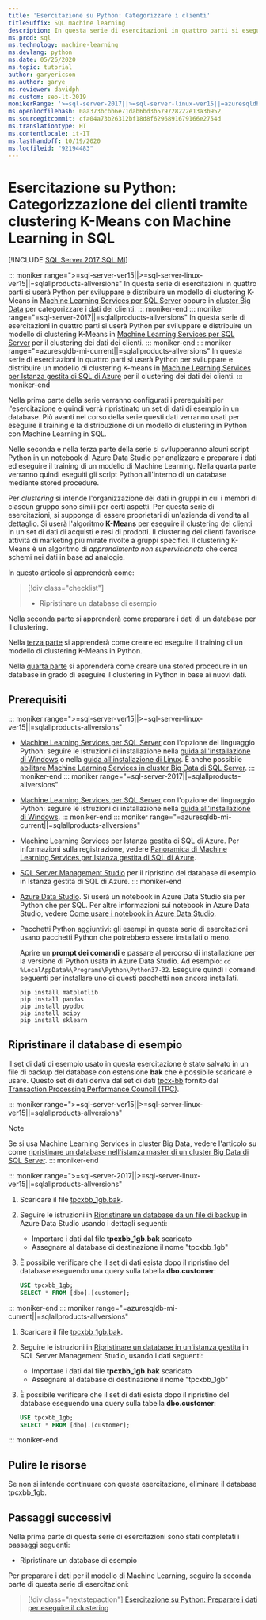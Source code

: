 ```yaml
---
title: 'Esercitazione su Python: Categorizzare i clienti'
titleSuffix: SQL machine learning
description: In questa serie di esercitazioni in quattro parti si eseguirà il clustering dei clienti tramite K-Means in un database usando Python con Machine Learning in SQL.
ms.prod: sql
ms.technology: machine-learning
ms.devlang: python
ms.date: 05/26/2020
ms.topic: tutorial
author: garyericson
ms.author: garye
ms.reviewer: davidph
ms.custom: seo-lt-2019
monikerRange: '>=sql-server-2017||>=sql-server-linux-ver15||=azuresqldb-mi-current||=sqlallproducts-allversions'
ms.openlocfilehash: 0aa373bcbb6e71dab6bd3b579728222e13a3b952
ms.sourcegitcommit: cfa04a73b26312bf18d8f6296891679166e2754d
ms.translationtype: HT
ms.contentlocale: it-IT
ms.lasthandoff: 10/19/2020
ms.locfileid: "92194483"
---
```

# <a name="python-tutorial-categorizing-customers-using-k-means-clustering-with-sql-machine-learning"></a>Esercitazione su Python: Categorizzazione dei clienti tramite clustering K-Means con Machine Learning in SQL
[!INCLUDE [SQL Server 2017 SQL MI](../../includes/applies-to-version/sqlserver2017-asdbmi.md)]

::: moniker range=">=sql-server-ver15||>=sql-server-linux-ver15||=sqlallproducts-allversions"
In questa serie di esercitazioni in quattro parti si userà Python per sviluppare e distribuire un modello di clustering K-Means in [Machine Learning Services per SQL Server](../sql-server-machine-learning-services.md) oppure in [cluster Big Data](../../big-data-cluster/machine-learning-services.md) per categorizzare i dati dei clienti.
::: moniker-end
::: moniker range="=sql-server-2017||=sqlallproducts-allversions"
In questa serie di esercitazioni in quattro parti si userà Python per sviluppare e distribuire un modello di clustering K-Means in [Machine Learning Services per SQL Server](../sql-server-machine-learning-services.md) per il clustering dei dati dei clienti.
::: moniker-end
::: moniker range="=azuresqldb-mi-current||=sqlallproducts-allversions"
In questa serie di esercitazioni in quattro parti si userà Python per sviluppare e distribuire un modello di clustering K-means in [Machine Learning Services per Istanza gestita di SQL di Azure](/azure/azure-sql/managed-instance/machine-learning-services-overview) per il clustering dei dati dei clienti.
::: moniker-end

Nella prima parte della serie verranno configurati i prerequisiti per l'esercitazione e quindi verrà ripristinato un set di dati di esempio in un database. Più avanti nel corso della serie questi dati verranno usati per eseguire il training e la distribuzione di un modello di clustering in Python con Machine Learning in SQL.

Nelle seconda e nella terza parte della serie si svilupperanno alcuni script Python in un notebook di Azure Data Studio per analizzare e preparare i dati ed eseguire il training di un modello di Machine Learning. Nella quarta parte verranno quindi eseguiti gli script Python all'interno di un database mediante stored procedure.

Per *clustering* si intende l'organizzazione dei dati in gruppi in cui i membri di ciascun gruppo sono simili per certi aspetti. Per questa serie di esercitazioni, si supponga di essere proprietari di un'azienda di vendita al dettaglio. Si userà l'algoritmo **K-Means** per eseguire il clustering dei clienti in un set di dati di acquisti e resi di prodotti. Il clustering dei clienti favorisce attività di marketing più mirate rivolte a gruppi specifici. Il clustering K-Means è un algoritmo di *apprendimento non supervisionato* che cerca schemi nei dati in base ad analogie.

In questo articolo si apprenderà come:

> [!div class="checklist"]
> * Ripristinare un database di esempio

Nella [seconda parte](python-clustering-model-prepare-data.md) si apprenderà come preparare i dati di un database per il clustering.

Nella [terza parte](python-clustering-model-build.md) si apprenderà come creare ed eseguire il training di un modello di clustering K-Means in Python.

Nella [quarta parte](python-clustering-model-deploy.md) si apprenderà come creare una stored procedure in un database in grado di eseguire il clustering in Python in base ai nuovi dati.

## <a name="prerequisites"></a>Prerequisiti

::: moniker range=">=sql-server-ver15||>=sql-server-linux-ver15||=sqlallproducts-allversions"
* [Machine Learning Services per SQL Server](../sql-server-machine-learning-services.md) con l'opzione del linguaggio Python: seguire le istruzioni di installazione nella [guida all'installazione di Windows](../install/sql-machine-learning-services-windows-install.md) o nella [guida all'installazione di Linux](../../linux/sql-server-linux-setup-machine-learning.md?toc=%252fsql%252fmachine-learning%252ftoc.json&view=sql-server-linux-ver15). È anche possibile [abilitare Machine Learning Services in cluster Big Data di SQL Server](../../big-data-cluster/machine-learning-services.md).
::: moniker-end
::: moniker range="=sql-server-2017||=sqlallproducts-allversions"
* [Machine Learning Services per SQL Server](../sql-server-machine-learning-services.md) con l'opzione del linguaggio Python: seguire le istruzioni di installazione nella [guida all'installazione di Windows](../install/sql-machine-learning-services-windows-install.md).
::: moniker-end
::: moniker range="=azuresqldb-mi-current||=sqlallproducts-allversions"
* Machine Learning Services per Istanza gestita di SQL di Azure. Per informazioni sulla registrazione, vedere [Panoramica di Machine Learning Services per Istanza gestita di SQL di Azure](/azure/azure-sql/managed-instance/machine-learning-services-overview).

* [SQL Server Management Studio](../../ssms/download-sql-server-management-studio-ssms.md) per il ripristino del database di esempio in Istanza gestita di SQL di Azure.
::: moniker-end

* [Azure Data Studio](../../azure-data-studio/what-is.md). Si userà un notebook in Azure Data Studio sia per Python che per SQL. Per altre informazioni sui notebook in Azure Data Studio, vedere [Come usare i notebook in Azure Data Studio](../../azure-data-studio/notebooks/notebooks-guidance.md).

* Pacchetti Python aggiuntivi: gli esempi in questa serie di esercitazioni usano pacchetti Python che potrebbero essere installati o meno.

  Aprire un **prompt dei comandi** e passare al percorso di installazione per la versione di Python usata in Azure Data Studio. Ad esempio: `cd %LocalAppData%\Programs\Python\Python37-32`. Eseguire quindi i comandi seguenti per installare uno di questi pacchetti non ancora installati.

  ```console
  pip install matplotlib
  pip install pandas
  pip install pyodbc
  pip install scipy
  pip install sklearn
  ```

## <a name="restore-the-sample-database"></a>Ripristinare il database di esempio

Il set di dati di esempio usato in questa esercitazione è stato salvato in un file di backup del database con estensione **bak** che è possibile scaricare e usare. Questo set di dati deriva dal set di dati [tpcx-bb](http://www.tpc.org/tpcx-bb/default5.asp) fornito dal [Transaction Processing Performance Council (TPC)](http://www.tpc.org/).

::: moniker range=">=sql-server-ver15||>=sql-server-linux-ver15||=sqlallproducts-allversions"
> [!NOTE]
> Se si usa Machine Learning Services in cluster Big Data, vedere l'articolo su come [ripristinare un database nell'istanza master di un cluster Big Data di SQL Server](../../big-data-cluster/data-ingestion-restore-database.md).
::: moniker-end

::: moniker range=">=sql-server-2017||>=sql-server-linux-ver15||=sqlallproducts-allversions"
1. Scaricare il file [tpcxbb_1gb.bak](https://sqlchoice.blob.core.windows.net/sqlchoice/static/tpcxbb_1gb.bak).

1. Seguire le istruzioni in [Ripristinare un database da un file di backup](../../azure-data-studio/tutorial-backup-restore-sql-server.md#restore-a-database-from-a-backup-file) in Azure Data Studio usando i dettagli seguenti:

   * Importare i dati dal file **tpcxbb_1gb.bak** scaricato
   * Assegnare al database di destinazione il nome "tpcxbb_1gb"

1. È possibile verificare che il set di dati esista dopo il ripristino del database eseguendo una query sulla tabella **dbo.customer**:

    ```sql
    USE tpcxbb_1gb;
    SELECT * FROM [dbo].[customer];
    ```
::: moniker-end
::: moniker range="=azuresqldb-mi-current||=sqlallproducts-allversions"
1. Scaricare il file [tpcxbb_1gb.bak](https://sqlchoice.blob.core.windows.net/sqlchoice/static/tpcxbb_1gb.bak).

1. Seguire le istruzioni in [Ripristinare un database in un'istanza gestita](/azure/sql-database/sql-database-managed-instance-get-started-restore) in SQL Server Management Studio, usando i dati seguenti:

   * Importare i dati dal file **tpcxbb_1gb.bak** scaricato
   * Assegnare al database di destinazione il nome "tpcxbb_1gb"

1. È possibile verificare che il set di dati esista dopo il ripristino del database eseguendo una query sulla tabella **dbo.customer**:

    ```sql
    USE tpcxbb_1gb;
    SELECT * FROM [dbo].[customer];
    ```
::: moniker-end

## <a name="clean-up-resources"></a>Pulire le risorse

Se non si intende continuare con questa esercitazione, eliminare il database tpcxbb_1gb.

## <a name="next-steps"></a>Passaggi successivi

Nella prima parte di questa serie di esercitazioni sono stati completati i passaggi seguenti:

* Ripristinare un database di esempio

Per preparare i dati per il modello di Machine Learning, seguire la seconda parte di questa serie di esercitazioni:

> [!div class="nextstepaction"]
> [Esercitazione su Python: Preparare i dati per eseguire il clustering](python-clustering-model-prepare-data.md)